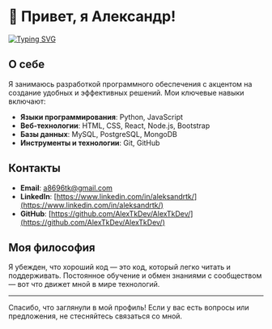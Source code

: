 # 👋 Привет, я Александр!

[![Typing SVG](https://readme-typing-svg.demolab.com?font=Fira+Code&pause=1000&random=false&width=435&lines=Back-end+Developer;Lover+of+new+technologies;Opensource+enthusiast;Open+source+enthusiast)](https://git.io/typing-svg)
## О себе

Я занимаюсь разработкой программного обеспечения с акцентом на создание удобных и эффективных решений. Мои ключевые навыки включают:

- **Языки программирования**: Python, JavaScript
- **Веб-технологии**: HTML, CSS, React, Node.js, Bootstrap
- **Базы данных**: MySQL, PostgreSQL, MongoDB
- **Инструменты и технологии**: Git, GitHub
## Контакты

- **Email**: [a8696tk@gmail.com](mailto:a8696tk@gmail.com)
- **LinkedIn**: [https://www.linkedin.com/in/aleksandrtk/](https://www.linkedin.com/in/aleksandrtk/)
- **GitHub**: [https://github.com/AlexTkDev/AlexTkDev/](https://github.com/AlexTkDev/AlexTkDev/)


## Моя философия

Я убежден, что хороший код — это код, который легко читать и поддерживать. Постоянное обучение и обмен знаниями с сообществом — вот что движет мной в мире технологий.

---

Спасибо, что заглянули в мой профиль! Если у вас есть вопросы или предложения, не стесняйтесь связаться со мной.
